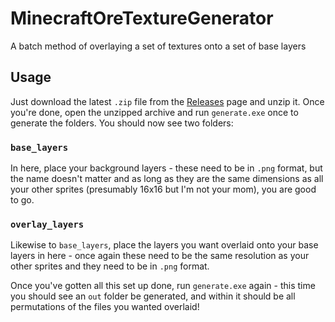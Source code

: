 # MinecraftOreTextureGenerator

A batch method of overlaying a set of textures onto a set of base layers

## Usage

Just download the latest `.zip` file from the [Releases](https://github.com/oitsjustjose/MinecraftOreTextureGenerator/releases/latest) page and unzip it. Once you're done, open the unzipped archive and run `generate.exe` once to generate the folders. You should now see two folders:

### `base_layers`

In here, place your background layers - these need to be in `.png` format, but the name doesn't matter and as long as they are the same dimensions as all your other sprites (presumably 16x16 but I'm not your mom), you are good to go.

### `overlay_layers`

Likewise to `base_layers`, place the layers you want overlaid onto your base layers in here - once again these need to be the same resolution as your other sprites and they need to be in `.png` format.

Once you've gotten all this set up done, run `generate.exe` again - this time you should see an `out` folder be generated, and within it should be all permutations of the files you wanted overlaid!
